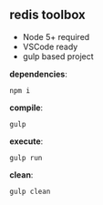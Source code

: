redis toolbox
--------

 - Node 5+ required
 - VSCode ready
 - gulp based project

**dependencies**:

    npm i

**compile**:

    gulp

**execute**:

    gulp run

**clean**:

    gulp clean


